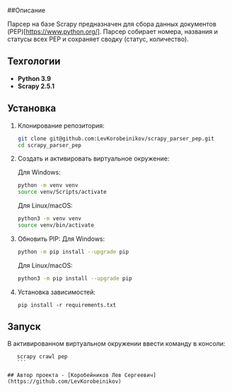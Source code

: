 ##Описание

Парсер на базе Scrapy предназначен для сбора данных документов (PEP)[https://www.python.org/]. Парсер cобирает номера, названия и статусы всех PEP и  сохраняет сводку (статус, количество).

## Техгологии

- **Python 3.9** 
- **Scrapy 2.5.1**

## Установка  

1. Клонирование репозитория:
    ```bash
    git clone git@github.com:LevKorobeinikov/scrapy_parser_pep.git
    cd scrapy_parser_pep
    ```

2. Создать и активировать виртуальное окружение:

    Для Windows:
    ```bash
    python -m venv venv
    source venv/Scripts/activate
    ```
    Для Linux/macOS:
    ```bash
    python3 -m venv venv
    source venv/bin/activate
    ```

3. Обновить PIP:
    Для Windows:
    ```bash
    python -m pip install --upgrade pip
    ```
    Для Linux/macOS:
    ```bash
    python3 -m pip install --upgrade pip
    ```

4. Установка зависимостей:
    ```bach
    pip install -r requirements.txt
    ```

## Запуск

В активированном виртуальном окружении ввести команду в консоли:

 ```bach
    scrapy crawl pep
    ```

## Автор проекта - [Коробейников Лев Сергеевич](https://github.com/LevKorobeinikov)